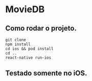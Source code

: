 # MovieDB

## Como rodar o projeto.
```
git clone
npm install
cd ios && pod install
cd ..
react-native run-ios
```

## Testado somente no iOS.
